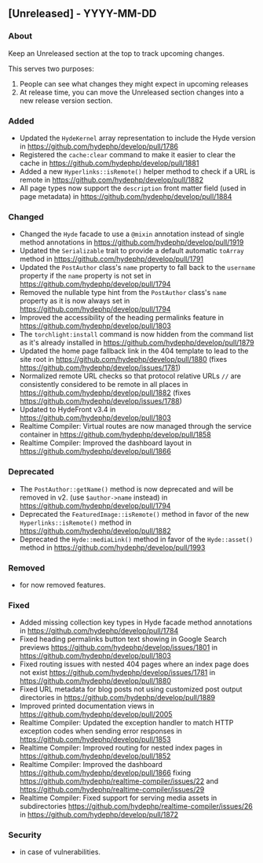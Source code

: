 ## [Unreleased] - YYYY-MM-DD

### About

Keep an Unreleased section at the top to track upcoming changes.

This serves two purposes:

1. People can see what changes they might expect in upcoming releases
2. At release time, you can move the Unreleased section changes into a new release version section.

### Added
- Updated the `HydeKernel` array representation to include the Hyde version in https://github.com/hydephp/develop/pull/1786
- Registered the `cache:clear` command to make it easier to clear the cache in https://github.com/hydephp/develop/pull/1881
- Added a new `Hyperlinks::isRemote()` helper method to check if a URL is remote in https://github.com/hydephp/develop/pull/1882
- All page types now support the `description` front matter field (used in page metadata) in https://github.com/hydephp/develop/pull/1884

### Changed
- Changed the `Hyde` facade to use a `@mixin` annotation instead of single method annotations in https://github.com/hydephp/develop/pull/1919
- Updated the `Serializable` trait to provide a default automatic `toArray` method in https://github.com/hydephp/develop/pull/1791
- Updated the `PostAuthor` class's `name` property to fall back to the `username` property if the `name` property is not set in https://github.com/hydephp/develop/pull/1794
- Removed the nullable type hint from the `PostAuthor` class's `name` property as it is now always set in https://github.com/hydephp/develop/pull/1794
- Improved the accessibility of the heading permalinks feature in https://github.com/hydephp/develop/pull/1803
- The `torchlight:install` command is now hidden from the command list as it's already installed in https://github.com/hydephp/develop/pull/1879
- Updated the home page fallback link in the 404 template to lead to the site root in https://github.com/hydephp/develop/pull/1880 (fixes https://github.com/hydephp/develop/issues/1781)
- Normalized remote URL checks so that protocol relative URLs `//` are consistently considered to be remote in all places in https://github.com/hydephp/develop/pull/1882 (fixes https://github.com/hydephp/develop/issues/1788)
- Updated to HydeFront v3.4 in https://github.com/hydephp/develop/pull/1803
- Realtime Compiler: Virtual routes are now managed through the service container in https://github.com/hydephp/develop/pull/1858
- Realtime Compiler: Improved the dashboard layout in https://github.com/hydephp/develop/pull/1866

### Deprecated
- The `PostAuthor::getName()` method is now deprecated and will be removed in v2. (use `$author->name` instead) in https://github.com/hydephp/develop/pull/1794
- Deprecated the `FeaturedImage::isRemote()` method in favor of the new `Hyperlinks::isRemote()` method in https://github.com/hydephp/develop/pull/1882
- Deprecated the `Hyde::mediaLink()` method in favor of the `Hyde::asset()` method in https://github.com/hydephp/develop/pull/1993

### Removed
- for now removed features.

### Fixed
- Added missing collection key types in Hyde facade method annotations in https://github.com/hydephp/develop/pull/1784
- Fixed heading permalinks button text showing in Google Search previews https://github.com/hydephp/develop/issues/1801 in https://github.com/hydephp/develop/pull/1803
- Fixed routing issues with nested 404 pages where an index page does not exist https://github.com/hydephp/develop/issues/1781 in https://github.com/hydephp/develop/pull/1880
- Fixed URL metadata for blog posts not using customized post output directories in https://github.com/hydephp/develop/pull/1889
- Improved printed documentation views in https://github.com/hydephp/develop/pull/2005
- Realtime Compiler: Updated the exception handler to match HTTP exception codes when sending error responses in https://github.com/hydephp/develop/pull/1853
- Realtime Compiler: Improved routing for nested index pages in https://github.com/hydephp/develop/pull/1852
- Realtime Compiler: Improved the dashboard https://github.com/hydephp/develop/pull/1866 fixing https://github.com/hydephp/realtime-compiler/issues/22 and https://github.com/hydephp/realtime-compiler/issues/29
- Realtime Compiler: Fixed support for serving media assets in subdirectories https://github.com/hydephp/realtime-compiler/issues/26 in https://github.com/hydephp/develop/pull/1872

### Security
- in case of vulnerabilities.
